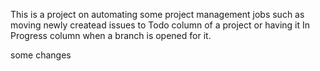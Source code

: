 This is a project on automating some project management jobs such as moving newly createad issues to Todo column of a project or having it In Progress column when a branch is opened for it.


some changes